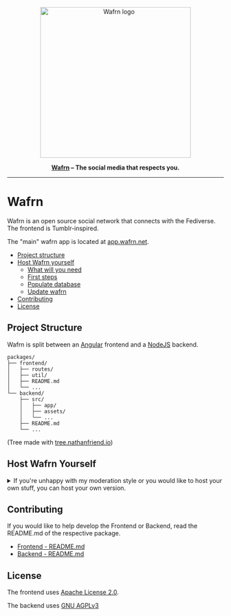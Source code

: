 <!-- markdownlint-disable first-line-h1 -->
<div align="center">

<a href="https://github.com/gabboman/wafrn">
  <img src="https://app.wafrn.net/assets/logo.png" alt="Wafrn logo" width="350"/>
</a>

**[Wafrn](https://github.com/gabboman/wafrn) &ndash; The social media that respects you.**

---

</div>

# Wafrn

Wafrn is an open source social network that connects with the Fediverse. The frontend is Tumblr-inspired.

The "main" wafrn app is located at [app.wafrn.net](https://app.wafrn.net).

- [Project structure](#project-structure)
- [Host Wafrn yourself](#host-wafrn-yourself)
  - [What will you need](#what-will-you-need)
  - [First steps](#first-steps)
  - [Populate database](#populate-database)
  - [Update wafrn](#update-wafrn)
- [Contributing](#contributing)
- [License](#license)

## Project Structure

Wafrn is split between an [Angular](https://angular.dev) frontend and a [NodeJS](https://nodejs.org/en) backend.

```text
packages/
├── frontend/
│   ├── routes/
│   ├── util/
│   ├── README.md
│   └── ...
└── backend/
    ├── src/
    │   ├── app/
    │   ├── assets/
    │   └── ...
    ├── README.md
    └── ...
```

(Tree made with [tree.nathanfriend.io](https://tree.nathanfriend.io/))

## Host Wafrn Yourself

<details>

<summary>If you're unhappy with my moderation style or you would like to host your own stuff, you can host your own version.</summary>

### What will you need

Before trying to host your own wafrn, we advise you to please, very please, [join our discord channel](https://discord.gg/EXpCBpvM) to get support

You can either use the installer to get wafrn running, or follow the manual steps.

### Installer

First, you will need a Debian 12 VPS. The cheap Contabo one can do the trick with no problem. Maybe even the OVH one that costs 3 euros too. But I advise as a minimum the Contabo one.
You also need a domain name.
You will also need a way of sending emails to the people registering. An SMTP server or a free Brevo account with SMTP enabled can do the trick.

First, point the domain to your Debian VPS. Once that is done, we download the installer and execute it.

The installer will ask a few questions, then install docker and set up the application. It will be installed for the current logged in user.

**DO NOT PRESS ENTER BLINDLY DURING THE INSTALL PROCESS**, as it will ask some stuff and my bash-fu is not that good

```bash
wget https://raw.githubusercontent.com/gabboman/wafrn/main/install/installer.sh
bash installer.sh
```

Once this has been run successfully you should be able to login to your website using the credentials displayed. If you lost the values you can find them in the `~/wafrn/.env` file.

Note: due to the installer installing new user groups in the system and setting up some temporary environment variables it is **highly** advised to log out and log back in to avoid potential issues with your groups and environments.

### Manual install

If you don't wish to run a random bash script obtained from the internet, you can also install wafrn manually.

Pre-requisites: A linux based system with bash, git, build essentials and docker pre-installed.

#### Checkout project

You'll need to get the project files ready in a directory of your choice:

```bash
git clone git@github.com:gabboman/wafrn.git
cd wafrn
```

#### Configure environment

There is a convenience script that will generate secret values appropriately. To run type

```bash
bash install/env_secret_setup.sh
```

Next you'll need to fill in all of the details of your domain. For example if you're trying to run your website under `wafrn.example.com` (and your DNS is already pointing to the computer running docker) you'll need to update the following details:

```sh
DOMAIN_NAME=wafrn.example.com
CACHE_DOMAIN=wafrn.example.com
MEDIA_DOMAIN=wafrn.example.com
PDS_DOMAIN_NAME=bsky.example.com

ACME_EMAIL=admin@example.com
```

Note: even if you don't intend to run the Bluesky integration you'll need to set a `PDS_DOMAIN_NAME` that is different to the main domain you use. You can however make this a fake one, like `bsky.example.com`. If you don't intend to use Bluesky then it is also advised that you comment out the `pds` and `pds_worker` containers in your `docker-compose.yml` for security and performance reasons.

You'll also need to fill in the `SMTP` settings for emails to work.

#### Run

Next to run the setup just call

```
docker compose build && docker compose up
```

Once the scripts run and everything is okay you should be able to access your website at `https://wafrn.example.com`

### Updating

Go to your `wafrn` directory and enter:

```bash
git pull origin main
docker compose up --build -d
```

### BlueSky integraton

To enable the BlueSky integration follow the steps below:

1. Make sure to have `ENABLE_BSKY=false` for now, as the system will break otherwise

2. Create a new domain for your Bluesky service. For example we'll use `bsky.example.com`

3. Make sure in your DNS host both `bsky.example.com` and `*.bsky.example.com` points to the computer you're running docker compose

4. Run `docker compose up` to make sure everything is running

5. Run `./install/bsky/create-admin.sh`. This will create a user that the agent will use later.

6. If the previous call was successful now you can enable `ENABLE_BSKY=true` in your config

7. Update and restart your system: `docker compose up --build -d`

8. Check if everything is still running

9. Use `./install/bsky/add-insert-code.sh` to add a new bluesky insert code to your system. You'll need to have one for any account you wish to enable bluesky for.

10. Open up your selected account profile and click "Enable bluesky". If all goes well, this account will now be enabled and accessible on Bluesky. Do note that some names are reserved under Bluesky and you won't be able to create an account for them, even on a personal server. For the full list of reserved names please see https://github.com/bluesky-social/atproto/blob/main/packages/pds/src/handle/reserved.ts

</details>

## Contributing

If you would like to help develop the Frontend or Backend, read the README.md of the respective package.

- [Frontend - README.md](./packages/frontend/README.md)
- [Backend - README.md](./packages/backend/README.md)

## License

The frontend uses [Apache License 2.0](https://choosealicense.com/licenses/apache-2.0/).

The backend uses [GNU AGPLv3](https://choosealicense.com/licenses/agpl-3.0/)
